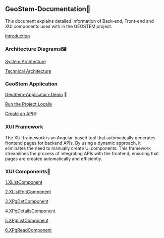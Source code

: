 ## GeoStem-Documentation📑
This document explains detailed information of Back-end, Front-end and XUI components used with in the GEOSTEM project.

[Introduction](https://github.com/mariaphilo2024/GeoStem-Documentation/blob/main/Introduction/Introducion.md)

### Architecture Diagrams🖼️
[System Archtecture](https://github.com/mariaphilo2024/GeoStem-Documentation/blob/main/images/SystemArchitecture.md)

[Technical Architecture](https://github.com/mariaphilo2024/GeoStem-Documentation/blob/main/images/TechnicalArchitecture.md)

### GeoStem Application 
<a href="https://drive.google.com/file/d/1CDSiecacWq9dZLvC2J5--Y2Jhtfu80uR/view" target="_blank">GeoStem-Application-Demo</a>
🎥

[Run the Project Locally](https://github.com/mariaphilo2024/GeoStem-Documentation/blob/main/RunProjectLocally.md)

[Create an API](https://github.com/mariaphilo2024/GeoStem-Documentation/blob/main/GeoStem-Application/CreateAnAPI.md)🌐

### XUI Framework
The XUI framework is an Angular-based tool that automatically generates frontend pages for backend APIs. By using a dynamic approach, it eliminates the need to manually create UI components. This framework streamlines the process of integrating APIs with the frontend, ensuring that pages are created automatically and efficiently.
### XUI Components📖
[1.XListComponent](https://github.com/mariaphilo2024/GeoStem-Documentation/blob/main/XUIComponents/XListComponent.md)

[2.XListEditComponent](https://github.com/mariaphilo2024/GeoStem-Documentation/blob/main/XUIComponents/XListEditComponent.md)

[3.XPgDetComponent](https://github.com/mariaphilo2024/GeoStem-Documentation/blob/main/XUIComponents/XPgDetComponent.md)

[4.XPgDetailsComponent](https://github.com/mariaphilo2024/GeoStem-Documentation/blob/main/XUIComponents/XPgDetailsComponent.md).

[5.XPgListComponent](https://github.com/mariaphilo2024/GeoStem-Documentation/blob/main/XUIComponents/XPgListComponent.md)

[6.XPgReadComponent](https://github.com/mariaphilo2024/GeoStem-Documentation/blob/main/XUIComponents/XPgReadComponent.md)



